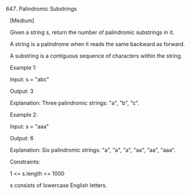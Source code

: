 647. Palindromic Substrings

[Medium]

Given a string s, return the number of palindromic substrings in it.

A string is a palindrome when it reads the same backward as forward.

A substring is a contiguous sequence of characters within the string.

Example 1:

Input: s = "abc"

Output: 3

Explanation: Three palindromic strings: "a", "b", "c".

Example 2:

Input: s = "aaa"

Output: 6

Explanation: Six palindromic strings: "a", "a", "a", "aa", "aa", "aaa".
 

Constraints:

1 <= s.length <= 1000

s consists of lowercase English letters.
